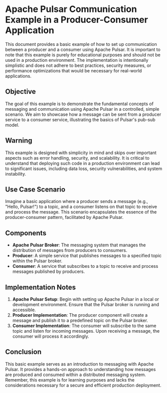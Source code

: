 # Apache Pulsar Communication Example in a Producer-Consumer Application

This document provides a basic example of how to set up communication between a producer and a consumer using Apache Pulsar. It is important to note that this example is purely for educational purposes and should not be used in a production environment. The implementation is intentionally simplistic and does not adhere to best practices, security measures, or performance optimizations that would be necessary for real-world applications.

## Objective

The goal of this example is to demonstrate the fundamental concepts of messaging and communication using Apache Pulsar in a controlled, simple scenario. We aim to showcase how a message can be sent from a producer service to a consumer service, illustrating the basics of Pulsar's pub-sub model.

## Warning

This example is designed with simplicity in mind and skips over important aspects such as error handling, security, and scalability. It is critical to understand that deploying such code in a production environment can lead to significant issues, including data loss, security vulnerabilities, and system instability.

## Use Case Scenario

Imagine a basic application where a producer sends a message (e.g., "Hello, Pulsar!") to a topic, and a consumer listens on that topic to receive and process the message. This scenario encapsulates the essence of the producer-consumer pattern, facilitated by Apache Pulsar.

## Components

- **Apache Pulsar Broker**: The messaging system that manages the distribution of messages from producers to consumers.
- **Producer**: A simple service that publishes messages to a specified topic within the Pulsar broker.
- **Consumer**: A service that subscribes to a topic to receive and process messages published by producers.

## Implementation Notes

1. **Apache Pulsar Setup**: Begin with setting up Apache Pulsar in a local or development environment. Ensure that the Pulsar broker is running and accessible.
2. **Producer Implementation**: The producer component will create a message and publish it to a predefined topic on the Pulsar broker.
3. **Consumer Implementation**: The consumer will subscribe to the same topic and listen for incoming messages. Upon receiving a message, the consumer will process it accordingly.

## Conclusion

This basic example serves as an introduction to messaging with Apache Pulsar. It provides a hands-on approach to understanding how messages are produced and consumed within a distributed messaging system. Remember, this example is for learning purposes and lacks the considerations necessary for a secure and efficient production deployment.

